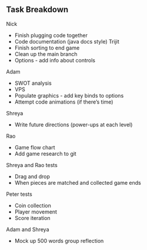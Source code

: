 ## Task Breakdown
Nick
- Finish plugging code together
- Code documentation (java docs style) 
Trijit
- Finish sorting to end game
- Clean up the main branch
- Options - add info about controls
  
Adam
- SWOT analysis
- VPS
- Populate graphics - add key binds to options
- Attempt code animations (if there’s time)

Shreya
- Write future directions (power-ups at each level)

Rao 
- Game flow chart
- Add game research to git

Shreya and Rao tests
- Drag and drop
- When pieces are matched and collected game ends

Peter tests 
- Coin collection
- Player movement
- Score iteration

Adam and Shreya 
- Mock up 500 words group reflection 


